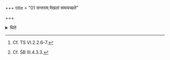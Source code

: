+++
title = "01 सन्तराम् मेखलां समायच्छते"

+++

<details><summary>थिते</summary>

1. (The sacrificer) fastens the girdle more tightly (round the waist).[^1] He closes the two fists more tightly.[^2]  

[^1]: Cf. TS VI.2.2.6-7.  

[^2]: Cf. ŚB III.4.3.3.  

</details>
